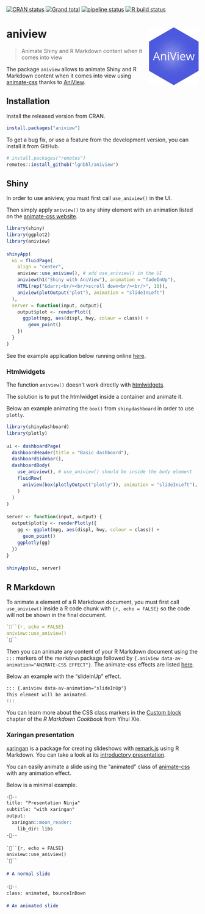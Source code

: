 
<!-- README.md is generated from README.Rmd. Please edit that file -->

<!-- badges: start -->

[![CRAN
status](https://www.r-pkg.org/badges/version/aniview)](https://CRAN.R-project.org/package=aniview)
[![Grand
total](https://cranlogs.r-pkg.org/badges/grand-total/aniview)](https://cran.r-project.org/package=aniview)
[![pipeline
status](https://gitlab.com/lgnbhl/aniview/badges/master/pipeline.svg)](https://gitlab.com/lgnbhl/aniview/pipelines)
[![R build
status](https://github.com/lgnbhl/aniview/workflows/R-CMD-check/badge.svg)](https://github.com/lgnbhl/aniview/actions)
<!-- badges: end -->

# aniview <img src="man/figures/logo.png" align="right" />

> Animate Shiny and R Markdown content when it comes into view

The package `aniview` allows to animate Shiny and R Markdown content
when it comes into view using
[animate-css](https://daneden.github.io/animate.css/) thanks to
[AniView](https://jjcosgrove.github.io/jquery-aniview/).

## Installation

Install the released version from CRAN.

``` r
install.packages("aniview")
```

To get a bug fix, or use a feature from the development version, you can
install it from GitHub.

``` r
# install.packages("remotes")
remotes::install_github("lgnbhl/aniview")
```

## Shiny

In order to use aniview, you must first call `use_aniview()` in the UI.

Then simply apply `aniview()` to any shiny element with an animation
listed on the [animate-css
website](https://daneden.github.io/animate.css/).

``` r
library(shiny)
library(ggplot2)
library(aniview)

shinyApp(
  ui = fluidPage(
    align = "center",
    aniview::use_aniview(), # add use_aniview() in the UI
    aniview(h1("Shiny with AniView"), animation = "fadeInUp"),
    HTML(rep("&darr;<br/><br/>scroll down<br/><br/>", 10)),
    aniview(plotOutput("plot"), animation = "slideInLeft")
  ),
  server = function(input, output){
    output$plot <- renderPlot({
      ggplot(mpg, aes(displ, hwy, colour = class)) + 
        geom_point()
    })
  }
)
```

See the example application below running online
<a href="https://lgnbhl.shinyapps.io/aniview/" target="_blank">here</a>.

### Htmlwidgets

The function `aniview()` doesn’t work directly with
[htmlwidgets](https://www.htmlwidgets.org/).

The solution is to put the htmlwidget inside a container and animate it.

Below an example animating the `box()` from `shinydashboard` in order to
use `plotly`.

``` r
library(shinydashboard)
library(plotly)

ui <- dashboardPage(
  dashboardHeader(title = "Basic dashboard"),
  dashboardSidebar(),
  dashboardBody(
    use_aniview(), # use_aniview() should be inside the body element
    fluidRow(
      aniview(box(plotlyOutput("plotly")), animation = "slideInLeft"),
    )
  )
)

server <- function(input, output) {
  output$plotly <- renderPlotly({
    gg <- ggplot(mpg, aes(displ, hwy, colour = class)) + 
      geom_point()
    ggplotly(gg)
  })
}

shinyApp(ui, server)
```

## R Markdown

To animate a element of a R Markdown document, you must first call
`use_aniview()` inside a R code chunk with `{r, echo = FALSE}` so the
code will not be shown in the final document.

``` r
```{r, echo = FALSE}
aniview::use_aniview()
```
```

Then you can animate any content of your R Markdown document using the
`:::` markers of the `rmarkdown` package followed by `{.aniview
data-av-animation="ANIMATE-CSS EFFECT"}`. The animate-css effects are
listed [here](https://daneden.github.io/animate.css/).

Below an example with the “slideInUp” effect.

``` md
::: {.aniview data-av-animation="slideInUp"}
This element will be animated.
:::
```

You can learn more about the CSS class markers in the [Custom
block](https://bookdown.org/yihui/rmarkdown-cookbook/custom-blocks.html)
chapter of the *R Markdown Cookbook* from Yihui Xie.

### Xaringan presentation

[xaringan](https://github.com/yihui/xaringan) is a package for creating
slideshows with [remark.js](https://github.com/gnab/remark) using R
Markdown. You can take a look at its [introductory
presentation](https://slides.yihui.name/xaringan/).

You can easily animate a slide using the “animated” class of
[animate-css](https://daneden.github.io/animate.css/) with any animation
effect.

Below is a minimal example.

``` md
---
title: "Presentation Ninja"
subtitle: "with xaringan"
output:
  xaringan::moon_reader:
    lib_dir: libs
---

```{r, echo = FALSE}
aniview::use_aniview()
```

# A normal slide

---
class: animated, bounceInDown

# An animated slide
```
